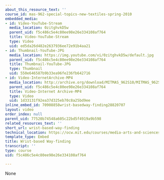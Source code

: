 ```yaml
---
about_this_resource_text: ''
course_id: mas-962-special-topics-new-textiles-spring-2010
embedded_media:
- id: Video-YouTube-Stream
  media_location: 0zitghvkD5w
  parent_uid: f5c486c5e4c80ee98e26e334108af764
  title: Video-YouTube-Stream
  type: Video
  uid: ed5da26d482e2637936ee72e91b4aa21
- id: Thumbnail-YouTube-JPG
  media_location: https://img.youtube.com/vi/0zitghvkD5w/default.jpg
  parent_uid: f5c486c5e4c80ee98e26e334108af764
  title: Thumbnail-YouTube-JPG
  type: Thumbnail
  uid: 550e646587b9b33ea96fe236fb642716
- id: Video-InternetArchive-MP4
  media_location: http://archive.org/download/MITMAS_962S10/MITMAS_962S10assn6_wayfinding_300k.mp4
  parent_uid: f5c486c5e4c80ee98e26e334108af764
  title: Video-Internet Archive-MP4
  type: Video
  uid: 1d33131f92ea37d325eb70c8a25bd9ee
inline_embed_id: 70908858wrist-basedway-finding28820707
layout: video
order_index: null
parent_uid: 77520b74548a605c22bd5f4919a9b598
related_resources_text: ''
short_url: wrist-based-way-finding
technical_location: https://ocw.mit.edu/courses/media-arts-and-sciences/mas-962-special-topics-new-textiles-spring-2010/assignments-and-projects/networked-wearable/assignment-6-wrist-based-way-finding/wrist-based-way-finding
template_type: Embed
title: Wrist-based Way-finding
transcript: ''
type: course
uid: f5c486c5e4c80ee98e26e334108af764

---
```

None